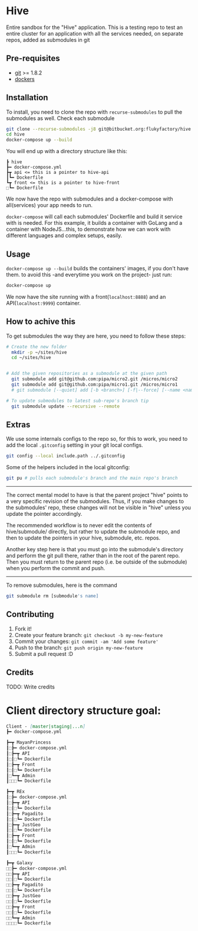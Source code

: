 # Hive

Entire sandbox for the "Hive" application. This is a testing repo to test an entire cluster for an application with all the services needed, on separate repos, added as submodules in git

## Pre-requisites

* [git](https://git-scm.com/downloads) >= 1.8.2
* [dockers](https://www.docker.com/community-edition)

## Installation

To install, you need to clone the repo with `recurse-submodules` to pull the submodules as well. Check each submodule

```bash
git clone --recurse-submodules -j8 git@bitbucket.org:flukyfactory/hive.git
cd hive
docker-compose up --build
```

You will end up with a directory structure like this:

```
┣ hive
┣━ docker-compose.yml
┣┳ api <= this is a pointer to hive-api
┃┗━ Dockerfile
┗┳ front <= this is a pointer to hive-front
⬚┗━ Dockerfile
```

We now have the repo with submodules and a docker-compose with all(services) your app needs to run.

`docker-compose` will call each submodules' Dockerfile and build it service with is needed. For this example, it builds a container with GoLang and a container with NodeJS...this, to demonstrate how we can work with different languages and complex setups, easily.

## Usage

`docker-compose up --build` builds the containers' images, if you don\'t have them. to avoid this -and everytime you work on the project- just run:

```bash
docker-compose up
```

We now have the site running with a front(`localhost:8888`) and an API(`localhost:9999`) container.

## How to achive this

To get submodules the way they are here, you need to follow these steps:

```bash
# Create the new folder
  mkdir -p ~/sites/hive
  cd ~/sites/hive


# Add the given repositories as a submodule at the given path
  git submodule add git@github.com:pipa/micro2.git /micros/micro2
  git submodule add git@github.com:pipa/micro1.git /micros/micro1
  # git submodule [--quiet] add [-b <branch>] [-f|--force] [--name <name>] [--reference <repository>] [--] <repository> [<path>]

# To update submodules to latest sub-repo's branch tip
  git submodule update --recursive --remote
```

## Extras

We use some internals configs to the repo so, for this to work, you need to add the local `.gitconfig` setting in your git local configs.

```bash
git config --local include.path ../.gitconfig
```

Some of the helpers included in the local gitconfig:

```bash
git pu # pulls each submodule's branch and the main repo's branch
```

------------

The correct mental model to have is that the parent project "hive" points to a very specific revision of the submodules. Thus, if you make changes to the submodules' repo, these changes will not be visible in "hive" unless you update the pointer accordingly.

The recommended workflow is to never edit the contents of hive/submodule/ directly, but rather to update the submodule repo, and then to update the pointers in your hive, submodule, etc. repos.

Another key step here is that you must go into the submodule's directory and perform the git pull there, rather than in the root of the parent repo. Then you must return to the parent repo (i.e. be outside of the submodule) when you perform the commit and push.

------------

To remove submodules, here is the command

```bash
git submodule rm [submodule's name]
```

## Contributing

1. Fork it!
2. Create your feature branch: `git checkout -b my-new-feature`
3. Commit your changes: `git commit -am 'Add some feature'`
4. Push to the branch: `git push origin my-new-feature`
5. Submit a pull request :D

## Credits

TODO: Write credits

# Client directory structure goal:
```Markdown
Client - [master|staging|...n]
┣━ docker-compose.yml

┣━┳ MayanPrincess
┃⬚┣━ docker-compose.yml
┃⬚┣━┳ API
┃⬚┃⬚┗━ Dockerfile
┃⬚┣━┳ Front
┃⬚┃⬚┗━ Dockerfile
┃⬚┗━┳ Admin
┃⬚⬚⬚┗━ Dockerfile

┣━┳ REx
┃⬚┣━ docker-compose.yml
┃⬚┣━┳ API
┃⬚┃⬚┗━ Dockerfile
┃⬚┣━┳ Pagadito
┃⬚┃⬚┗━ Dockerfile
┃⬚┣━┳ JustGeo
┃⬚┃⬚┗━ Dockerfile
┃⬚┣━┳ Front
┃⬚┃⬚┗━ Dockerfile
┃⬚┗━┳ Admin
┃⬚⬚⬚┗━ Dockerfile

┣━┳ Galaxy
⬚⬚┣━ docker-compose.yml
⬚⬚┣━┳ API
⬚⬚┃⬚┗━ Dockerfile
⬚⬚┣━┳ Pagadito
⬚⬚┃⬚┗━ Dockerfile
⬚⬚┣━┳ JustGeo
⬚⬚┃⬚┗━ Dockerfile
⬚⬚┣━┳ Front
⬚⬚┃⬚┗━ Dockerfile
⬚⬚┗━┳ Admin
⬚⬚⬚⬚┗━ Dockerfile
```
